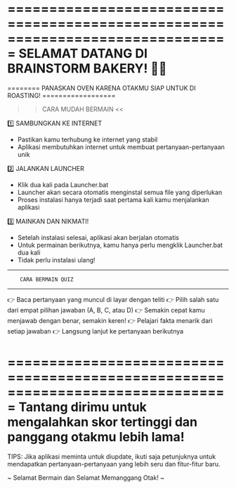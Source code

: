 ===============================================================================
               SELAMAT DATANG DI BRAINSTORM BAKERY! 🧠🍰
===============================================================================

======== PANASKAN OVEN KARENA OTAKMU SIAP UNTUK DI ROASTING! ==================


>> CARA MUDAH BERMAIN <<

1️⃣ SAMBUNGKAN KE INTERNET
   - Pastikan kamu terhubung ke internet yang stabil
   - Aplikasi membutuhkan internet untuk membuat pertanyaan-pertanyaan unik

2️⃣ JALANKAN LAUNCHER
   - Klik dua kali pada Launcher.bat
   - Launcher akan secara otomatis menginstal semua file yang diperlukan
   - Proses instalasi hanya terjadi saat pertama kali kamu menjalankan aplikasi

3️⃣ MAINKAN DAN NIKMATI!
   - Setelah instalasi selesai, aplikasi akan berjalan otomatis
   - Untuk permainan berikutnya, kamu hanya perlu mengklik Launcher.bat dua kali
   - Tidak perlu instalasi ulang!

----------------------------------------
        CARA BERMAIN QUIZ
----------------------------------------

👉 Baca pertanyaan yang muncul di layar dengan teliti
👉 Pilih salah satu dari empat pilihan jawaban (A, B, C, atau D)
👉 Semakin cepat kamu menjawab dengan benar, semakin keren!
👉 Pelajari fakta menarik dari setiap jawaban
👉 Langsung lanjut ke pertanyaan berikutnya

===============================================================================
  Tantang dirimu untuk mengalahkan skor tertinggi dan panggang otakmu lebih lama!
===============================================================================

TIPS: Jika aplikasi meminta untuk diupdate, ikuti saja petunjuknya untuk mendapatkan pertanyaan-pertanyaan yang lebih seru dan fitur-fitur baru.

~ Selamat Bermain dan Selamat Memanggang Otak! ~
